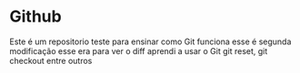 # Github

Este é um repositorio teste para ensinar como Git funciona
esse é segunda modificação
esse era para ver o diff
aprendi a usar o Git 
git reset, git checkout entre outros
